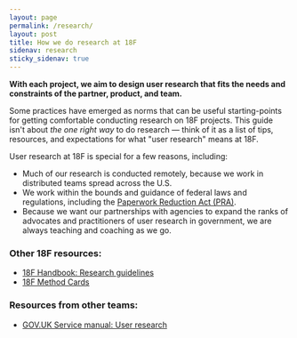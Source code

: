 ```yaml
---
layout: page
permalink: /research/
layout: post
title: How we do research at 18F
sidenav: research
sticky_sidenav: true
---
```


**With each project, we aim to design user research that fits the needs and constraints of the partner, product, and team.**

Some practices have emerged as norms that can be useful starting-points for getting comfortable conducting research on 18F projects. This guide isn't about *the one right way* to do research — think of it as a list of tips, resources, and expectations for what "user research" means at 18F.

User research at 18F is special for a few reasons, including:

- Much of our research is conducted remotely, because we work in distributed teams spread across the U.S.
- We work within the bounds and guidance of federal laws and regulations, including the [Paperwork Reduction Act (PRA)](https://www.gpo.gov/fdsys/pkg/PLAW-104publ13/html/PLAW-104publ13.htm).
- Because we want our partnerships with agencies to expand the ranks of advocates and practitioners of user research in government, we are always teaching and coaching as we go.

### Other 18F resources:

- [18F Handbook: Research guidelines](https://handbook.18f.gov/research-guidelines/)
- [18F Method Cards](https://methods.18f.gov/)

### Resources from other teams:

- [GOV.UK Service manual: User research](https://www.gov.uk/service-manual/user-research)
